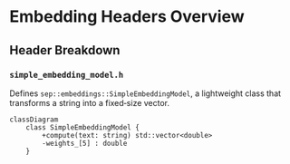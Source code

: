 # Embedding Headers Overview

## Header Breakdown

### `simple_embedding_model.h`
Defines `sep::embeddings::SimpleEmbeddingModel`, a lightweight class that transforms a string into a fixed‑size vector.

```mermaid
classDiagram
    class SimpleEmbeddingModel {
        +compute(text: string) std::vector<double>
        -weights_[5] : double
    }
```
